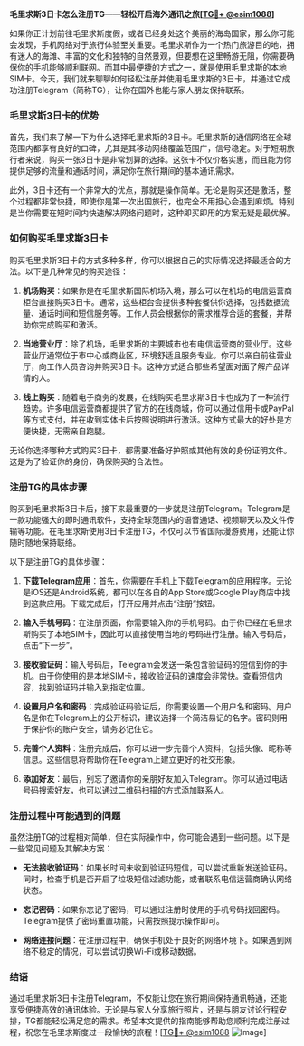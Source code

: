 **毛里求斯3日卡怎么注册TG——轻松开启海外通讯之旅[[TG💪+ @esim1088](https://t.me/s/esim1088)]**

如果你正计划前往毛里求斯度假，或者已经身处这个美丽的海岛国家，那么你可能会发现，手机网络对于旅行体验至关重要。毛里求斯作为一个热门旅游目的地，拥有迷人的海滩、丰富的文化和独特的自然景观，但要想在这里畅游无阻，你需要确保你的手机能够顺利联网。而其中最便捷的方式之一，就是使用毛里求斯的本地SIM卡。今天，我们就来聊聊如何轻松注册并使用毛里求斯的3日卡，并通过它成功注册Telegram（简称TG），让你在国外也能与家人朋友保持联系。

### **毛里求斯3日卡的优势**

首先，我们来了解一下为什么选择毛里求斯的3日卡。毛里求斯的通信网络在全球范围内都享有良好的口碑，尤其是其移动网络覆盖范围广，信号稳定。对于短期旅行者来说，购买一张3日卡是非常划算的选择。这张卡不仅价格实惠，而且能为你提供足够的流量和通话时间，满足你在旅行期间的基本通讯需求。

此外，3日卡还有一个非常大的优点，那就是操作简单。无论是购买还是激活，整个过程都非常快捷，即使你是第一次出国旅行，也完全不用担心会遇到麻烦。特别是当你需要在短时间内快速解决网络问题时，这种即买即用的方案无疑是最优解。

### **如何购买毛里求斯3日卡**

购买毛里求斯3日卡的方式多种多样，你可以根据自己的实际情况选择最适合的方法。以下是几种常见的购买途径：

1. **机场购买**：如果你是在毛里求斯国际机场入境，那么可以在机场的电信运营商柜台直接购买3日卡。通常，这些柜台会提供多种套餐供你选择，包括数据流量、通话时间和短信服务等。工作人员会根据你的需求推荐合适的套餐，并帮助你完成购买和激活。

2. **当地营业厅**：除了机场，毛里求斯的主要城市也有电信运营商的营业厅。这些营业厅通常位于市中心或商业区，环境舒适且服务专业。你可以亲自前往营业厅，向工作人员咨询并购买3日卡。这种方式适合那些希望面对面了解产品详情的人。

3. **线上购买**：随着电子商务的发展，在线购买毛里求斯3日卡也成为了一种流行趋势。许多电信运营商都提供了官方的在线商城，你可以通过信用卡或PayPal等方式支付，并在收到实体卡后按照说明进行激活。这种方式最大的好处是方便快捷，无需亲自跑腿。

无论你选择哪种方式购买3日卡，都需要准备好护照或其他有效的身份证明文件。这是为了验证你的身份，确保购买的合法性。

### **注册TG的具体步骤**

购买到毛里求斯3日卡后，接下来最重要的一步就是注册Telegram。Telegram是一款功能强大的即时通讯软件，支持全球范围内的语音通话、视频聊天以及文件传输等功能。在毛里求斯使用3日卡注册TG，不仅可以节省国际漫游费用，还能让你随时随地保持联络。

以下是注册TG的具体步骤：

1. **下载Telegram应用**：首先，你需要在手机上下载Telegram的应用程序。无论是iOS还是Android系统，都可以在各自的App Store或Google Play商店中找到这款应用。下载完成后，打开应用并点击“注册”按钮。

2. **输入手机号码**：在注册页面，你需要输入你的手机号码。由于你已经在毛里求斯购买了本地SIM卡，因此可以直接使用当地的号码进行注册。输入号码后，点击“下一步”。

3. **接收验证码**：输入号码后，Telegram会发送一条包含验证码的短信到你的手机。由于你使用的是本地SIM卡，接收验证码的速度会非常快。查看短信内容，找到验证码并输入到指定位置。

4. **设置用户名和密码**：完成验证码验证后，你需要设置一个用户名和密码。用户名是你在Telegram上的公开标识，建议选择一个简洁易记的名字。密码则用于保护你的账户安全，请务必记住它。

5. **完善个人资料**：注册完成后，你可以进一步完善个人资料，包括头像、昵称等信息。这些信息将帮助你在Telegram上建立更好的社交形象。

6. **添加好友**：最后，别忘了邀请你的亲朋好友加入Telegram。你可以通过电话号码搜索好友，也可以通过二维码扫描的方式添加联系人。

### **注册过程中可能遇到的问题**

虽然注册TG的过程相对简单，但在实际操作中，你可能会遇到一些问题。以下是一些常见问题及其解决方案：

- **无法接收验证码**：如果长时间未收到验证码短信，可以尝试重新发送验证码。同时，检查手机是否开启了垃圾短信过滤功能，或者联系电信运营商确认网络状态。
  
- **忘记密码**：如果你忘记了密码，可以通过注册时使用的手机号码找回密码。Telegram提供了密码重置功能，只需按照提示操作即可。

- **网络连接问题**：在注册过程中，确保手机处于良好的网络环境下。如果遇到网络不稳定的情况，可以尝试切换Wi-Fi或移动数据。

### **结语**

通过毛里求斯3日卡注册Telegram，不仅能让您在旅行期间保持通讯畅通，还能享受便捷高效的通讯体验。无论是与家人分享旅行照片，还是与朋友讨论行程安排，TG都能轻松满足您的需求。希望本文提供的指南能够帮助您顺利完成注册过程，祝您在毛里求斯度过一段愉快的旅程！[[TG💪+ @esim1088](https://t.me/s/esim1088) ![Image](https://i.postimg.cc/4NQfJmqS/Snipaste-2025-05-13-00-14-12.png)]